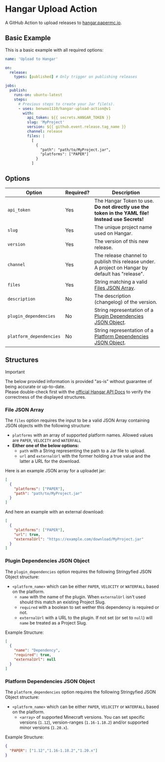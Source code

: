 # Hangar Upload Action
A GitHub Action to upload releases to [hangar.papermc.io](https://hangar.papermc.io).

## Basic Example
This is a basic example with all required options:
```yaml
name: 'Upload to Hangar'

on:
  release:
    types: [published] # Only trigger on publishing releases

jobs:
  publish:
    runs-on: ubuntu-latest
    steps:
      # Previous steps to create your Jar file(s).
      - uses: benwoo1110/hangar-upload-action@v1
        with:
          api_token: ${{ secrets.HANGAR_TOKEN }}
          slug: 'MyProject'
          version: ${{ github.event.release.tag_name }}
          channel: release
          files: |
            [
              {
                "path": "path/to/MyProject.jar",
                "platforms": ["PAPER"]
              }
            ]
```

## Options
| Option                  | Required? | Description                                                                                          |
|-------------------------|-----------|------------------------------------------------------------------------------------------------------|
| `api_token`             | Yes       | The Hangar Token to use.<br>**Do not directly use the token in the YAML file! Instead use Secrets!** |
| `slug`                  | Yes       | The unique project name used on Hangar.                                                              |
| `version`               | Yes       | The version of this new release.                                                                     |
| `channel`               | Yes       | The release channel to publish this release under. A project on Hangar by default has "release".     |
| `files`                 | Yes       | String matching a valid [Files JSON Array](#file-json-array).                                        |
| `description`           | No        | The description (changelog) of the version.                                                          |
| `plugin_dependencies`   | No        | String representation of a [Plugin Dependencies JSON Object](#plugin-dependencies-json-object).      |
| `platform_dependencies` | No        | String representation of a [Platform Dependencies JSON Object](#platform-dependencies-json-object).  |

## Structures
> [!IMPORTANT]
> The below provided information is provided "as-is" without guarantee of being accurate or up-to-date.  
> Please double-check first with the [official Hangar API Docs](https://hangar.papermc.io/api-docs#post-/api/v1/projects/-slug-/upload) to verify the correctness of the displayed structures.

### File JSON Array
The `files` option requires the input to be a valid JSON Array containing JSON objects with the following structure:

- `platforms` with an array of supported platform names. Allowed values are `PAPER`, `VELOCITY` and `WATERFALL`
- **Either one of the below options:**
  - `path` with a String representing the path to a Jar file to upload.
  - `url` and `externalUrl` with the former holding a true value and the latter a URL for the download.

Here is an example JSON array for a uploadet jar:
```json
[
  {
    "platforms": ["PAPER"],
    "path": "path/to/MyProject.jar"
  }
]
```
And here an example with an external download:
```json
[
  {
    "platforms": ["PAPER"],
    "url": true,
    "externalUrl": "https://example.com/download/MyProject.jar"
  }
]
```

### Plugin Dependencies JSON Object
The `plugin_dependencies` option requires the following Stringyfied JSON Object structure:

- `<platform_name>` which can be either `PAPER`, `VELOCITY` or `WATERFALL` based on the platform.
  - `name` with the name of the plugin. When `externalUrl` isn't used should this match an existing Project Slug.
  - `required` with a boolean to set wether this dependency is required or not.
  - `externalUrl` with a URL to the plugin. If not set (or set to `null`) will `name` be treated as a Project Slug.

Example Structure:
```json
[
  {
    "name": "Dependency",
    "required": true,
    "externalUrl": null
  }
]
```

### Platform Dependencies JSON Object
The `platform_dependencies` option requires the following Stringyfied JSON Object structure:

- `<platform_name>` which can be either `PAPER`, `VELOCITY` or `WATERFALL` based on the platform.
  - `<array>` of supported Minecraft versions. You can set specific versions (`1.12`), version-ranges (`1.16-1.18.2`) and/or supported minor versions (`1.20.x`).

Example Structure:
```json
{
  "PAPER": ["1.12","1.16-1.18.2","1.20.x"]
}
```

